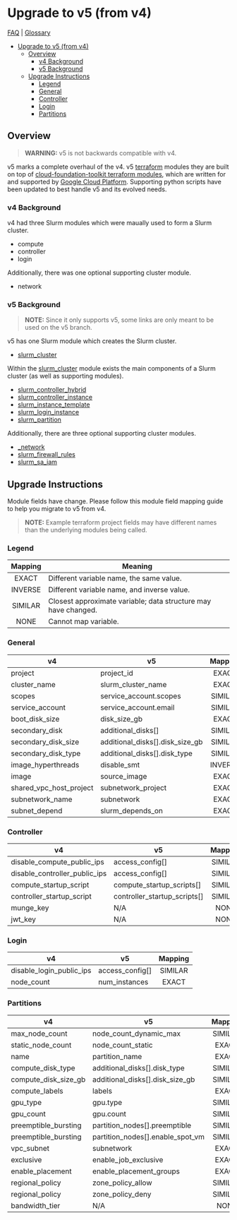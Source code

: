 # Upgrade to v5 (from v4)

[FAQ](./faq.md) | [Glossary](./glossary.md)

<!-- mdformat-toc start --slug=github --no-anchors --maxlevel=6 --minlevel=1 -->

- [Upgrade to v5 (from v4)](#upgrade-to-v5-from-v4)
  - [Overview](#overview)
    - [v4 Background](#v4-background)
    - [v5 Background](#v5-background)
  - [Upgrade Instructions](#upgrade-instructions)
    - [Legend](#legend)
    - [General](#general)
    - [Controller](#controller)
    - [Login](#login)
    - [Partitions](#partitions)

<!-- mdformat-toc end -->

## Overview

> **WARNING:** v5 is not backwards compatible with v4.

v5 marks a complete overhaul of the v4. v5 [terraform](./glossary.md#terraform)
modules they are built on top of
[cloud-foundation-toolkit terraform modules](https://cloud.google.com/docs/terraform/blueprints/terraform-blueprints),
which are written for and supported by
[Google Cloud Platform](./glossary.md#gcp). Supporting python scripts have been
updated to best handle v5 and its evolved needs.

### v4 Background

v4 had three Slurm modules which were maually used to form a Slurm cluster.

- compute
- controller
- login

Additionally, there was one optional supporting cluster module.

- network

### v5 Background

> **NOTE:** Since it only supports v5, some links are only meant to be used on the v5 branch.

v5 has one Slurm module which creates the Slurm cluster.

- [slurm_cluster](../terraform/slurm_cluster/README.md)

Within the [slurm_cluster](../terraform/slurm_cluster/README.md) module exists
the main components of a Slurm cluster (as well as supporting modules).

- [slurm_controller_hybrid](../terraform/slurm_cluster/modules/slurm_controller_hybrid/README.md)
- [slurm_controller_instance](../terraform/slurm_cluster/modules/slurm_controller_instance/README.md)
- [slurm_instance_template](../terraform/slurm_cluster/modules/slurm_instance_template/README.md)
- [slurm_login_instance](../terraform/slurm_cluster/modules/slurm_login_instance/README.md)
- [slurm_partition](../terraform/slurm_cluster/modules/slurm_partition/README.md)

Additionally, there are three optional supporting cluster modules.

- [\_network](../terraform/_network/README.md)
- [slurm_firewall_rules](../terraform/slurm_firewall_rules/README.md)
- [slurm_sa_iam](../terraform/slurm_sa_iam/README.md)

## Upgrade Instructions

Module fields have change. Please follow this module field mapping guide to help
you migrate to v5 from v4.

> **NOTE:** Example terraform project fields may have different names than the
> underlying modules being called.

### Legend

| Mapping | Meaning                                                        |
| :-----: | -------------------------------------------------------------- |
|  EXACT  | Different variable name, the same value.                       |
| INVERSE | Different variable name, and inverse value.                    |
| SIMILAR | Closest approximate variable; data structure may have changed. |
|  NONE   | Cannot map variable.                                           |

### General

| v4                      | v5                                | Mapping |
| ----------------------- | --------------------------------- | :-----: |
| project                 | project_id                        |  EXACT  |
| cluster_name            | slurm_cluster_name                |  EXACT  |
| scopes                  | service_account.scopes            | SIMILAR |
| service_account         | service_account.email             | SIMILAR |
| boot_disk_size          | disk_size_gb                      |  EXACT  |
| secondary_disk          | additional_disks\[\]              | SIMILAR |
| secondary_disk_size     | additional_disks\[\].disk_size_gb | SIMILAR |
| secondary_disk_type     | additional_disks\[\].disk_type    | SIMILAR |
| image_hyperthreads      | disable_smt                       | INVERSE |
| image                   | source_image                      |  EXACT  |
| shared_vpc_host_project | subnetwork_project                |  EXACT  |
| subnetwork_name         | subnetwork                        |  EXACT  |
| subnet_depend           | slurm_depends_on                  |  EXACT  |

### Controller

| v4                            | v5                             | Mapping |
| ----------------------------- | ------------------------------ | :-----: |
| disable_compute_public_ips    | access_config\[\]              | SIMILAR |
| disable_controller_public_ips | access_config\[\]              | SIMILAR |
| compute_startup_script        | compute_startup_scripts\[\]    | SIMILAR |
| controller_startup_script     | controller_startup_scripts\[\] | SIMILAR |
| munge_key                     | N/A                            |  NONE   |
| jwt_key                       | N/A                            |  NONE   |

### Login

| v4                       | v5                | Mapping |
| ------------------------ | ----------------- | :-----: |
| disable_login_public_ips | access_config\[\] | SIMILAR |
| node_count               | num_instances     |  EXACT  |

### Partitions

| v4                   | v5                                 | Mapping |
| -------------------- | ---------------------------------- | :-----: |
| max_node_count       | node_count_dynamic_max             | SIMILAR |
| static_node_count    | node_count_static                  |  EXACT  |
| name                 | partition_name                     |  EXACT  |
| compute_disk_type    | additional_disks\[\].disk_type     | SIMILAR |
| compute_disk_size_gb | additional_disks\[\].disk_size_gb  | SIMILAR |
| compute_labels       | labels                             |  EXACT  |
| gpu_type             | gpu.type                           | SIMILAR |
| gpu_count            | gpu.count                          | SIMILAR |
| preemptible_bursting | partition_nodes\[\].preemptible    | SIMILAR |
| preemptible_bursting | partition_nodes\[\].enable_spot_vm | SIMILAR |
| vpc_subnet           | subnetwork                         |  EXACT  |
| exclusive            | enable_job_exclusive               |  EXACT  |
| enable_placement     | enable_placement_groups            |  EXACT  |
| regional_policy      | zone_policy_allow                  | SIMILAR |
| regional_policy      | zone_policy_deny                   | SIMILAR |
| bandwidth_tier       | N/A                                |  NONE   |
